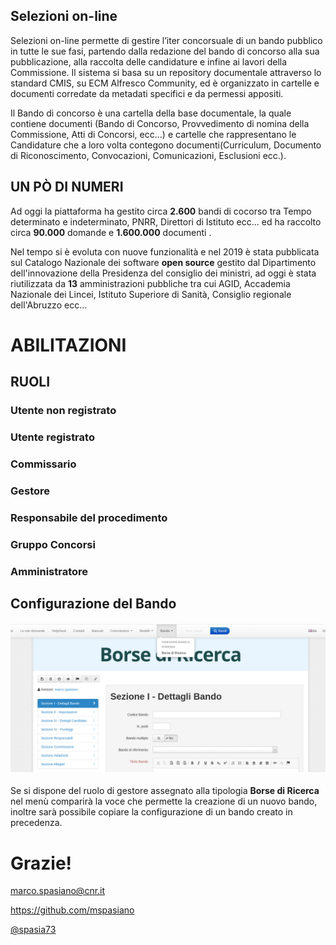<!--s-->
## Selezioni on-line
Selezioni on-line permette di gestire l’iter concorsuale di un bando pubblico in tutte le sue fasi, partendo dalla redazione del bando di concorso alla sua pubblicazione, alla raccolta delle candidature e infine ai lavori della Commissione. Il sistema si basa su un repository documentale attraverso lo standard CMIS, su ECM Alfresco Community, ed è organizzato in cartelle e documenti corredate da metadati specifici e da permessi appositi.<!-- .element: class="text-justify" -->  

Il Bando di concorso è una cartella della base documentale, la quale contiene documenti (Bando di Concorso, Provvedimento di nomina della Commissione, Atti di Concorsi, ecc…) e cartelle che rappresentano le Candidature che a loro volta contegono documenti(Curriculum, Documento di Riconoscimento, Convocazioni, Comunicazioni, Esclusioni ecc.).<!-- .element: class="text-justify" --> 

<!--s-->
## UN PÒ DI NUMERI

Ad oggi la piattaforma ha gestito circa **2.600** bandi di cocorso tra Tempo determinato e indeterminato, PNRR, Direttori di Istituto ecc... ed ha
raccolto circa **90.000** domande e **1.600.000** documenti .<!-- .element: class="text-justify" -->

Nel tempo si è evoluta con nuove funzionalità e nel 2019 è stata pubblicata sul Catalogo Nazionale dei software **open source** gestito dal 
Dipartimento dell'innovazione della Presidenza del consiglio dei ministri, ad oggi è stata riutilizzata da **13** amministrazioni pubbliche
tra cui AGID, Accademia Nazionale dei Lincei, Istituto Superiore di Sanità, Consiglio regionale dell'Abruzzo ecc...<!-- .element: class="text-justify" --> 

<!--s-->
# ABILITAZIONI
## RUOLI

### Utente non registrato<!-- .element: class="fragment" data-fragment-index="0"-->
### Utente registrato<!-- .element: class="fragment" data-fragment-index="1"-->
### Commissario<!-- .element: class="fragment" data-fragment-index="2"-->
### Gestore<!-- .element: class="fragment"  data-fragment-index="3"-->
### Responsabile del procedimento<!-- .element: class="fragment" data-fragment-index="4"-->
### Gruppo Concorsi<!-- .element: class="fragment" data-fragment-index="5"-->
### Amministratore<!-- .element: class="fragment" data-fragment-index="6"-->

<!--s-->
## Configurazione del Bando
#### ![Configuraione Bando](img/conf_bando_1.png)

Se si dispone del ruolo di gestore assegnato alla tipologia **Borse di Ricerca** nel menù comparirà la voce che permette
la creazione di un nuovo bando, inoltre sarà possibile copiare la configurazione di un bando creato in precedenza.


<!--s-->

# Grazie!

marco.spasiano@cnr.it 

https://github.com/mspasiano 

[@spasia73](https://twitter.com/spasia73)
